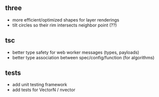## three
- more efficient/optimized shapes for layer renderings
- tilt circles so their rim intersects neighbor point (??)

## tsc
- better type safety for web worker messages (types, payloads)
- better type association between spec/config/function (for algorithms)

## tests
- add unit testing framework
- add tests for VectorN / nvector
